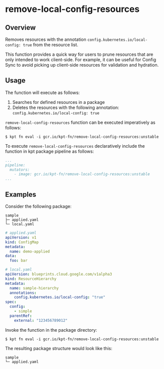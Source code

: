 # remove-local-config-resources

## Overview

<!--mdtogo:Short-->

Removes resources with the annotation `config.kubernetes.io/local-config: true` from the resource list.

<!--mdtogo-->

This function provides a quick way for users to prune resources that are only intended to work client-side.
For example, it can be useful for Config Sync to avoid picking up client-side resources for validation and hydration.

<!--mdtogo:Long-->

## Usage

The function will execute as follows:

1. Searches for defined resources in a package
2. Deletes the resources with the following annotation:
   `config.kubernetes.io/local-config: true`

`remove-local-config-resources` function can be executed imperatively as follows:

```shell
$ kpt fn eval -i gcr.io/kpt-fn/remove-local-config-resources:unstable
```

To execute `remove-local-config-resources` declaratively include the function in kpt package pipeline as follows:
```yaml
...
pipeline:
  mutators:
    - image: gcr.io/kpt-fn/remove-local-config-resources:unstable
...
```

<!--mdtogo-->

## Examples

<!--mdtogo:Examples-->

Consider the following package:

```
sample
├─ applied.yaml
└─ local.yaml
```

```yaml
# applied.yaml
apiVersion: v1
kind: ConfigMap
metadata:
  name: demo-applied
data:
  foo: bar
```

```yaml
# local.yaml
apiVersion: blueprints.cloud.google.com/v1alpha3
kind: ResourceHierarchy
metadata:
  name: sample-hierarchy
  annotations:
    config.kubernetes.io/local-config: "true"
spec:
  config:
    - simple
  parentRef:
    external: "123456789012"
```

Invoke the function in the package directory:

```shell
$ kpt fn eval -i gcr.io/kpt-fn/remove-local-config-resources:unstable
```

The resulting package structure would look like this:

```
sample
└─ applied.yaml
```
